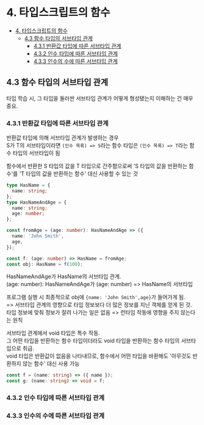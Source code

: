 # 4. 타입스크립트의 함수

- [4. 타입스크립트의 함수](#4-타입스크립트의-함수)
  - [4.3 함수 타입의 서브타입 관계](#43-함수-타입의-서브타입-관계)
    - [4.3.1 반환값 타입에 따른 서브타입 관계](#431-반환값-타입에-따른-서브타입-관계)
    - [4.3.2 인수 타입에 따른 서브타입 관계](#432-인수-타입에-따른-서브타입-관계)
    - [4.3.3 인수의 수에 따른 서브타입 관계](#433-인수의-수에-따른-서브타입-관계)

## 4.3 함수 타입의 서브타입 관계

타입 학습 시, 그 타입을 둘러싼 서브타입 관계가 어떻게 형성됐는지 이해하는 건 매우 중요.

### 4.3.1 반환값 타입에 따른 서브타입 관계

반환값 타입에 의해 서브타입 관계가 발생하는 경우  
S가 T의 서브타입이라면 `(인수 목록) => S`라는 함수 타입은 `(인수 목록) => T`라는 함수 타입의 서브타입이 됨

함수에서 반환한 S 타입의 값을 T 타입으로 간주함으로써 'S 타입의 값을 반환하는 함수'를 'T 타입의 값을 반환하는 함수' 대신 사용할 수 있는 것

```ts
type HasName = {
  name: string;
};
type HasNameAndAge = {
  name: string;
  age: number;
};

const fromAge = (age: number): HasNameAndAge => ({
  name: 'John Smith',
  age,
});

const f: (age: number) => HasName = fromAge;
const obj: HasName = f(100);
```

HasNameAndAge가 HasName의 서브타입 관계.  
(age: number): HasNameAndAge가 (age: number) => HasName의 서브타입

프로그램 실행 시 최종적으로 obj에 `{name: 'John Smith',age}`가 들어가게 됨.  
=> 서브타입 관계의 영향으로 타입 정보보다 더 많은 정보를 지닌 객체를 얻게 된 것.  
타입 정보에 맞춰 정보가 잘려 나가는 일은 없음 => 런타임 작동에 영향을 주지 않는다는 원칙

서브타입 관계에서 void 타입은 특수 작동.  
그 어떤 타입을 반환하는 함수 타입이더라도 void 타입을 반환하는 함수 타입의 서브타입으로 취급.  
void 타입은 반환값이 없음을 나타내므로, 함수에서 어떤 타입을 바환해도 '아무것도 반환하지 않는 함수' 대신 사용 가능

```ts
const f = (name: string) => ({ name });
const g: (name: string) => void = f;
```

### 4.3.2 인수 타입에 따른 서브타입 관계

### 4.3.3 인수의 수에 따른 서브타입 관계
